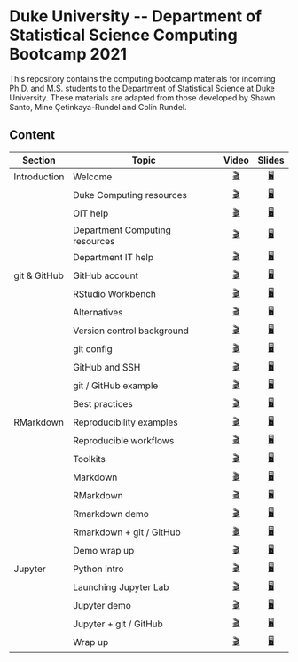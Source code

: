 # Duke University -- Department of Statistical Science Computing Bootcamp 2021

This repository contains the computing bootcamp materials for incoming
Ph.D. and M.S. students to the Department of Statistical Science at
Duke University. These materials are adapted from those developed by Shawn Santo,
Mine Çetinkaya-Rundel and Colin Rundel.

## Content

| Section      | Topic                           | Video | Slides |
|--------------|---------------------------------|:-----------------------------------------------------------------:|:-----------------------------------------------------------------------------------------------------------------------:|
| Introduction | Welcome                         | [:clapper:](https://www.youtube.com/watch?v=dCTmeGGlsR4&t=0s)    | [:desktop_computer:](https://dukestatsci.github.io/computing_bootcamp_2021/slides/00_introduction_and_resources.html#1)  |
| &nbsp;       | Duke Computing resources        | [:clapper:](https://www.youtube.com/watch?v=dCTmeGGlsR4&t=155s)  | [:desktop_computer:](https://dukestatsci.github.io/computing_bootcamp_2021/slides/00_introduction_and_resources.html#3)  |
| &nbsp;       | OIT help                        | [:clapper:](https://www.youtube.com/watch?v=dCTmeGGlsR4&t=1122s) | [:desktop_computer:](https://dukestatsci.github.io/computing_bootcamp_2021/slides/00_introduction_and_resources.html#12) |
| &nbsp;       | Department Computing resources  | [:clapper:](https://www.youtube.com/watch?v=dCTmeGGlsR4&t=1220s) | [:desktop_computer:](https://dukestatsci.github.io/computing_bootcamp_2021/slides/00_introduction_and_resources.html#13) |
|              | Department IT help              | [:clapper:](https://www.youtube.com/watch?v=dCTmeGGlsR4&t=1423s) | [:desktop_computer:](https://dukestatsci.github.io/computing_bootcamp_2021/slides/00_introduction_and_resources.html#16) |
| git & GitHub | GitHub account                  | [:clapper:](https://www.youtube.com/watch?v=xtyyDFztJgs&t=0s)    | [:desktop_computer:](https://dukestatsci.github.io/computing_bootcamp_2021/slides/01_r_version_control.html#2)  |
| &nbsp;       | RStudio Workbench               | [:clapper:](https://www.youtube.com/watch?v=xtyyDFztJgs&t=265s)  | [:desktop_computer:](https://dukestatsci.github.io/computing_bootcamp_2021/slides/01_r_version_control.html#5)  |
| &nbsp;       | Alternatives                    | [:clapper:](https://www.youtube.com/watch?v=xtyyDFztJgs&t=435s)  | [:desktop_computer:](https://dukestatsci.github.io/computing_bootcamp_2021/slides/01_r_version_control.html#6)  |
| &nbsp;       | Version control background      | [:clapper:](https://www.youtube.com/watch?v=xtyyDFztJgs&t=558s)  | [:desktop_computer:](https://dukestatsci.github.io/computing_bootcamp_2021/slides/01_r_version_control.html#8)  |
| &nbsp;       | git config                      | [:clapper:](https://www.youtube.com/watch?v=xtyyDFztJgs&t=930s)  | [:desktop_computer:](https://dukestatsci.github.io/computing_bootcamp_2021/slides/01_r_version_control.html#14)  |
| &nbsp;       | GitHub and SSH                  | [:clapper:](https://www.youtube.com/watch?v=xtyyDFztJgs&t=1304s) | [:desktop_computer:](https://dukestatsci.github.io/computing_bootcamp_2021/slides/01_r_version_control.html#16)  |
| &nbsp;       | git / GitHub example            | [:clapper:](https://www.youtube.com/watch?v=xtyyDFztJgs&t=1660s) | [:desktop_computer:](https://dukestatsci.github.io/computing_bootcamp_2021/slides/01_r_version_control.html#18)  |
| &nbsp;       | Best practices                  | [:clapper:](https://www.youtube.com/watch?v=xtyyDFztJgs&t=2078s) | [:desktop_computer:](https://dukestatsci.github.io/computing_bootcamp_2021/slides/01_r_version_control.html#19)  |
| RMarkdown    | Reproducibility examples        | [:clapper:](https://www.youtube.com/watch?v=CRv2CKz3SGc&t=0s)    | [:desktop_computer:](https://dukestatsci.github.io/computing_bootcamp_2021/slides/01_r_version_control.html#21)  |                   
| &nbsp;       | Reproducible workflows          | [:clapper:](https://www.youtube.com/watch?v=CRv2CKz3SGc&t=258s)  | [:desktop_computer:](https://dukestatsci.github.io/computing_bootcamp_2021/slides/01_r_version_control.html#26)  |                 
| &nbsp;       | Toolkits                        | [:clapper:](https://www.youtube.com/watch?v=CRv2CKz3SGc&t=892s)  | [:desktop_computer:](https://dukestatsci.github.io/computing_bootcamp_2021/slides/01_r_version_control.html#30)  |   
| &nbsp;       | Markdown                        | [:clapper:](https://www.youtube.com/watch?v=CRv2CKz3SGc&t=1094s) | [:desktop_computer:](https://dukestatsci.github.io/computing_bootcamp_2021/slides/01_r_version_control.html#33)  |   
| &nbsp;       | RMarkdown                       | [:clapper:](https://www.youtube.com/watch?v=CRv2CKz3SGc&t=1271s) | [:desktop_computer:](https://dukestatsci.github.io/computing_bootcamp_2021/slides/01_r_version_control.html#34)  |    
| &nbsp;       | Rmarkdown demo                  | [:clapper:](https://www.youtube.com/watch?v=CRv2CKz3SGc&t=1392s) | [:desktop_computer:](https://dukestatsci.github.io/computing_bootcamp_2021/slides/01_r_version_control.html#37)  |         
| &nbsp;       | Rmarkdown + git / GitHub        | [:clapper:](https://www.youtube.com/watch?v=CRv2CKz3SGc&t=2099s) | [:desktop_computer:](https://dukestatsci.github.io/computing_bootcamp_2021/slides/01_r_version_control.html#37)  |                   
| &nbsp;       | Demo wrap up                    | [:clapper:](https://www.youtube.com/watch?v=CRv2CKz3SGc&t=2303s) | [:desktop_computer:](https://dukestatsci.github.io/computing_bootcamp_2021/slides/01_r_version_control.html#38)  |       
| Jupyter      | Python intro                    | [:clapper:](https://www.youtube.com/watch?v=dZnTDrRqeJY&t=0s)    | [:desktop_computer:](https://dukestatsci.github.io/computing_bootcamp_2021/slides/01_r_version_control.html#45)  |        
| &nbsp;       | Launching Jupyter Lab           | [:clapper:](https://www.youtube.com/watch?v=dZnTDrRqeJY&t=132s)  | [:desktop_computer:](https://dukestatsci.github.io/computing_bootcamp_2021/slides/01_r_version_control.html#47)  |                 
| &nbsp;       | Jupyter demo                    | [:clapper:](https://www.youtube.com/watch?v=dZnTDrRqeJY&t=218s)  | [:desktop_computer:](https://dukestatsci.github.io/computing_bootcamp_2021/slides/01_r_version_control.html#47)  |        
| &nbsp;       | Jupyter + git / GitHub          | [:clapper:](https://www.youtube.com/watch?v=dZnTDrRqeJY&t=752s)  | [:desktop_computer:](https://dukestatsci.github.io/computing_bootcamp_2021/slides/01_r_version_control.html#47)  |                  
| &nbsp;       | Wrap up                         | [:clapper:](https://www.youtube.com/watch?v=dZnTDrRqeJY&t=870s)  | [:desktop_computer:](https://dukestatsci.github.io/computing_bootcamp_2021/slides/01_r_version_control.html#48)  |   